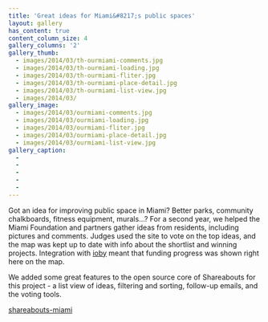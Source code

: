 ```yaml
---
title: 'Great ideas for Miami&#8217;s public spaces'
layout: gallery
has_content: true
content_column_size: 4
gallery_columns: '2'
gallery_thumb: 
  - images/2014/03/th-ourmiami-comments.jpg
  - images/2014/03/th-ourmiami-loading.jpg
  - images/2014/03/th-ourmiami-fliter.jpg
  - images/2014/03/th-ourmiami-place-detail.jpg
  - images/2014/03/th-ourmiami-list-view.jpg
  - images/2014/03/
gallery_image:
  - images/2014/03/ourmiami-comments.jpg
  - images/2014/03/ourmiami-loading.jpg
  - images/2014/03/ourmiami-fliter.jpg
  - images/2014/03/ourmiami-place-detail.jpg
  - images/2014/03/ourmiami-list-view.jpg
gallery_caption: 
  - 
  - 
  - 
  - 
  -
---
```


Got an idea for improving public space in Miami? Better parks, community chalkboards, fitness equipment, murals...? For a second year, we helped the Miami Foundation and partners gather ideas from residents, including pictures and comments. Judges used the site to vote on the top ideas, and the map was kept up to date with info about the shortlist and winning projects. Integration with <a href="http://ioby.org">ioby</a> meant that funding progress was shown right here on the map.

We added some great features to the open source core of Shareabouts for this project - a list view of ideas, filtering and sorting, follow-up emails, and the voting tools. 

<a href="https://github.com/openplans/shareabouts-miami"><span class="octicon octicon-mark-github"> shareabouts-miami</span></a>